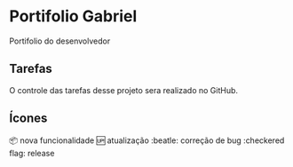 # Portifolio Gabriel
Portifolio do desenvolvedor

## Tarefas
O controle das tarefas desse projeto sera realizado no GitHub.

## Ícones

:package: nova funcionalidade
:up: atualização
:beatle: correção de bug
:checkered flag: release